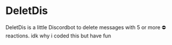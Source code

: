 # DeletDis
DeletDis is a little Discordbot to delete messages with 5 or more :no_entry: reactions. idk why i coded this but have fun
